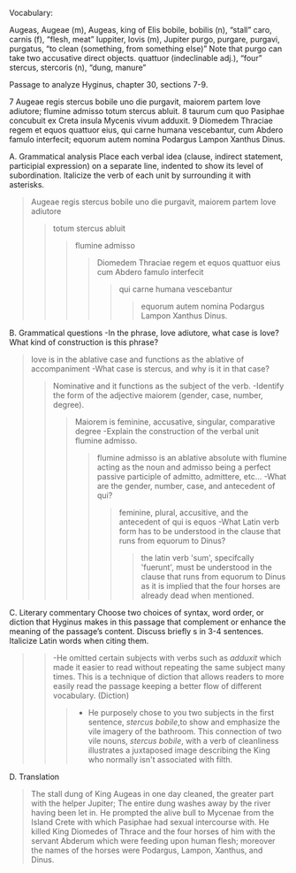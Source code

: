 Vocabulary:

Augeas, Augeae (m), Augeas, king of Elis
bobile, bobilis (n), “stall”
caro, carnis (f), “flesh, meat”
Iuppiter, Iovis (m), Jupiter
purgo, purgare, purgavi, purgatus, “to clean (something, from something else)” Note that purgo can take two accusative direct objects.
quattuor (indeclinable adj.), “four”
stercus, stercoris (n), “dung, manure”

Passage to analyze
Hyginus, chapter 30, sections 7-9.

7 Augeae regis stercus bobile uno die purgavit, maiorem partem Iove adiutore; flumine admisso totum stercus abluit.
8 taurum cum quo Pasiphae concubuit ex Creta insula Mycenis vivum adduxit.
9 Diomedem Thraciae regem et equos quattuor eius, qui carne humana vescebantur, cum Abdero famulo interfecit; equorum autem nomina Podargus Lampon Xanthus Dinus.

A. Grammatical analysis
Place each verbal idea (clause, indirect statement, participial expression) on a separate line, indented to show its level of subordination.
Italicize the verb of each unit by surrounding it with asterisks.
>Augeae regis stercus bobile uno die purgavit, maiorem partem Iove adiutore
>>totum stercus abluit
>>>flumine admisso
>>>>Diomedem Thraciae regem et equos quattuor eius cum Abdero famulo interfecit
>>>>>qui carne humana vescebantur
>>>>>>equorum autem nomina Podargus Lampon Xanthus Dinus.

B. Grammatical questions
-In the phrase, Iove adiutore, what case is Iove? What kind of construction is this phrase?
>Iove is in the ablative case and functions as the ablative of accompaniment 
-What case is stercus, and why is it in that case?
>>Nominative and it functions as the subject of the verb.
-Identify the form of the adjective maiorem (gender, case, number, degree).
>>>Maiorem is feminine, accusative, singular, comparative degree
-Explain the construction of the verbal unit flumine admisso.
>>>> flumine admisso is an ablative absolute with flumine acting as the noun and admisso being a perfect passive participle of admitto, admittere, etc...
-What are the gender, number, case, and antecedent of qui?
>>>>> feminine, plural, accusitive, and the antecedent of qui is equos 
-What Latin verb form has to be understood in the clause that runs from equorum to Dinus?
>>>>>> the latin verb 'sum', specifcally 'fuerunt', must be understood in the clause that runs from equorum to Dinus as it is implied that the four horses are already dead when mentioned. 

C. Literary commentary
Choose two choices of syntax, word order, or diction that Hyginus makes in this passage that complement or enhance the meaning of the passage’s content.
Discuss briefly s in 3-4 sentences.
Italicize Latin words when citing them.
>>-He omitted certain subjects with verbs such as *adduxit* which made it easier to read without repeating the same subject many times. This is a technique of diction
that allows readers to more easily read the passage keeping a better flow of different vocabulary. (Diction)
>>>- He purposely chose to you two subjects in the first sentence, *stercus bobile*,to show and emphasize the vile imagery of the bathroom. This connection
     of two vile nouns, *stercus bobile*, with a verb of cleanliness illustrates a juxtaposed image describing the King who normally isn't associated with filth.

D. Translation 
   >The stall dung of King Augeas in one day cleaned, the greater part with the helper Jupiter; The entire dung washes away by the river having been let in.
   He prompted the alive bull to Mycenae from the Island Crete with which Pasiphae had sexual intercourse with. He killed King Diomedes of Thrace and the four
   horses of him with the servant Abderum which were feeding upon human flesh; moreover the names of the horses were Podargus, Lampon, Xanthus, and Dinus.
